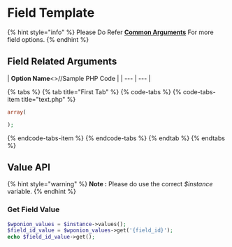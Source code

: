 # Field Template

{% hint style="info" %}
Please Do Refer [**Common Arguments**](https://wponion.gitbook.io/docs/fields) For more field options.
{% endhint %}

## Field Related Arguments

| **Option Name**&lt;&gt;//Sample PHP Code |
| --- | --- |


{% tabs %}
{% tab title="First Tab" %}
{% code-tabs %}
{% code-tabs-item title="text.php" %}
```php
array(

);
```
{% endcode-tabs-item %}
{% endcode-tabs %}
{% endtab %}
{% endtabs %}

## Value API

{% hint style="warning" %}
**Note :** Please do use the correct _$instance_ variable.
{% endhint %}

### Get Field Value

```php
$wponion_values = $instance->values();
$field_id_value = $wponion_values->get('{field_id}');
echo $field_id_value->get();
```



